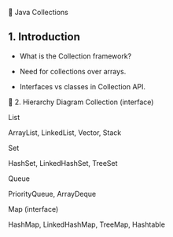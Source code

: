 🧠 Java Collections

 ## 1. Introduction
   - What is the Collection framework?

   - Need for collections over arrays.

   - Interfaces vs classes in Collection API.


🔹 2. Hierarchy Diagram
Collection (interface)

List

ArrayList, LinkedList, Vector, Stack

Set

HashSet, LinkedHashSet, TreeSet

Queue

PriorityQueue, ArrayDeque

Map (interface)

HashMap, LinkedHashMap, TreeMap, Hashtable
